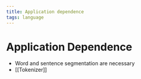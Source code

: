 ```yaml
---
title: Application dependence
tags: language
---
```


# Application Dependence
- Word and sentence segmentation are necessary
- [[Tokenizer]]




















